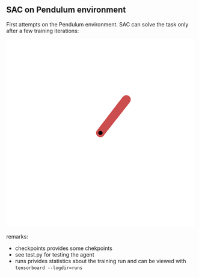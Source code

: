 ## SAC on Pendulum environment

First attempts on the Pendulum environment. SAC can solve the task only after a few training iterations: 

![Beschreibung des GIFs](../../assets/pendulum.gif)

remarks:
- checkpoints provides some chekpoints 
- see test.py for testing the agent
- runs privides statistics about the training run and can be viewed with `tensorboard --logdir=runs`